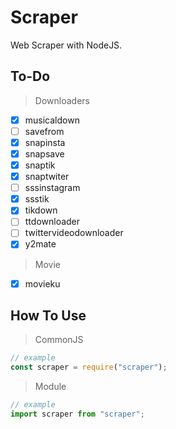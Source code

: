 # Scraper

Web Scraper with NodeJS.

## To-Do

> Downloaders

- [x] musicaldown
- [ ] savefrom
- [x] snapinsta
- [x] snapsave
- [x] snaptik
- [x] snaptwiter
- [ ] sssinstagram
- [x] ssstik
- [x] tikdown
- [ ] ttdownloader
- [ ] twittervideodownloader
- [x] y2mate

> Movie

- [x] movieku

## How To Use

> CommonJS

```javascript
// example
const scraper = require("scraper");
```

> Module

```javascript
// example
import scraper from "scraper";
```
